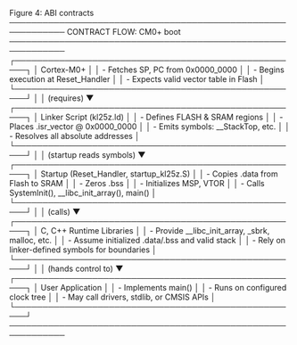 Figure 4: ABI contracts
────────────────────────────────────────────────────────────
    CONTRACT FLOW: CM0+ boot
────────────────────────────────────────────────────────────
   ┌────────────────────────────────────────────────────┐
   │ Cortex-M0+                                         │
   │  - Fetches SP, PC from 0x0000_0000                 │
   │  - Begins execution at Reset_Handler               │
   │  - Expects valid vector table in Flash             │
   └────────────────────────────────────────────────────┘
                    │
                    │  (requires)
                    ▼
   ┌────────────────────────────────────────────────────┐
   │ Linker Script (kl25z.ld)                           │
   │  - Defines FLASH & SRAM regions                    │
   │  - Places .isr_vector @ 0x0000_0000                │
   │  - Emits symbols: __StackTop, etc.                 │
   │  - Resolves all absolute addresses                 │
   └────────────────────────────────────────────────────┘
                    │
                    │  (startup reads symbols)
                    ▼
   ┌────────────────────────────────────────────────────┐
   │ Startup (Reset_Handler, startup_kl25z.S)           │
   │  - Copies .data from Flash to SRAM                 │
   │  - Zeros .bss                                      │
   │  - Initializes MSP, VTOR                           │
   │  - Calls SystemInit(), __libc_init_array(), main() │
   └────────────────────────────────────────────────────┘
                    │
                    │  (calls)
                    ▼
   ┌────────────────────────────────────────────────────┐
   │ C, C++ Runtime Libraries                           │
   │  - Provide __libc_init_array, _sbrk, malloc, etc.  │
   │  - Assume initialized .data/.bss and valid stack   │
   │  - Rely on linker-defined symbols for boundaries   │
   └────────────────────────────────────────────────────┘
                    │
                    │  (hands control to)
                    ▼
   ┌────────────────────────────────────────────────────┐
   │ User Application                                   │
   │  - Implements main()                               │
   │  - Runs on configured clock tree                   │
   │  - May call drivers, stdlib, or CMSIS APIs         │
   └────────────────────────────────────────────────────┘
────────────────────────────────────────────────────────────